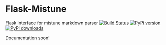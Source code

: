 Flask-Mistune
=============

Flask interface for mistune markdown parser
[![Build Status](https://travis-ci.org/ellisonleao/flask-mistune.svg?branch=master)](https://travis-ci.org/ellisonleao/flask-mistune)
[![PyPi version](https://pypip.in/v/flask-mistune/badge.png)](https://crate.io/packages/flask-mistune/)
[![PyPi downloads](https://pypip.in/d/flask-mistune/badge.png)](https://crate.io/packages/flask-mistune/)

Documentation soon!
